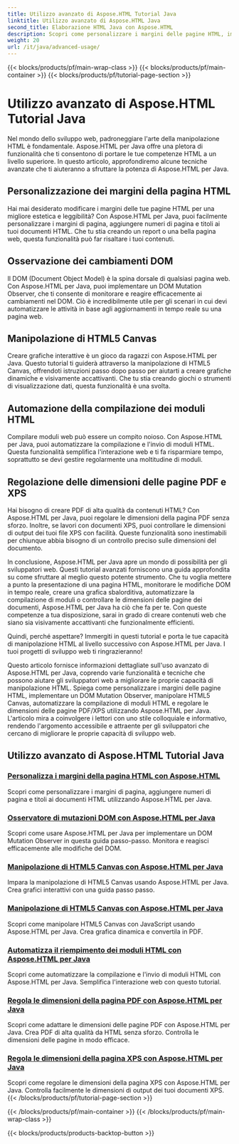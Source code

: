 ```yaml
---
title: Utilizzo avanzato di Aspose.HTML Tutorial Java
linktitle: Utilizzo avanzato di Aspose.HTML Java
second_title: Elaborazione HTML Java con Aspose.HTML
description: Scopri come personalizzare i margini delle pagine HTML, implementare un DOM Mutation Observer, manipolare HTML5 Canvas, automatizzare la compilazione di moduli HTML e altro ancora utilizzando Aspose.HTML Java.
weight: 20
url: /it/java/advanced-usage/
---
```


{{< blocks/products/pf/main-wrap-class >}}
{{< blocks/products/pf/main-container >}}
{{< blocks/products/pf/tutorial-page-section >}}

# Utilizzo avanzato di Aspose.HTML Tutorial Java


Nel mondo dello sviluppo web, padroneggiare l'arte della manipolazione HTML è fondamentale. Aspose.HTML per Java offre una pletora di funzionalità che ti consentono di portare le tue competenze HTML a un livello superiore. In questo articolo, approfondiremo alcune tecniche avanzate che ti aiuteranno a sfruttare la potenza di Aspose.HTML per Java.

## Personalizzazione dei margini della pagina HTML

Hai mai desiderato modificare i margini delle tue pagine HTML per una migliore estetica e leggibilità? Con Aspose.HTML per Java, puoi facilmente personalizzare i margini di pagina, aggiungere numeri di pagina e titoli ai tuoi documenti HTML. Che tu stia creando un report o una bella pagina web, questa funzionalità può far risaltare i tuoi contenuti.

## Osservazione dei cambiamenti DOM

Il DOM (Document Object Model) è la spina dorsale di qualsiasi pagina web. Con Aspose.HTML per Java, puoi implementare un DOM Mutation Observer, che ti consente di monitorare e reagire efficacemente ai cambiamenti nel DOM. Ciò è incredibilmente utile per gli scenari in cui devi automatizzare le attività in base agli aggiornamenti in tempo reale su una pagina web.

## Manipolazione di HTML5 Canvas

Creare grafiche interattive è un gioco da ragazzi con Aspose.HTML per Java. Questo tutorial ti guiderà attraverso la manipolazione di HTML5 Canvas, offrendoti istruzioni passo dopo passo per aiutarti a creare grafiche dinamiche e visivamente accattivanti. Che tu stia creando giochi o strumenti di visualizzazione dati, questa funzionalità è una svolta.

## Automazione della compilazione dei moduli HTML

Compilare moduli web può essere un compito noioso. Con Aspose.HTML per Java, puoi automatizzare la compilazione e l'invio di moduli HTML. Questa funzionalità semplifica l'interazione web e ti fa risparmiare tempo, soprattutto se devi gestire regolarmente una moltitudine di moduli.

## Regolazione delle dimensioni delle pagine PDF e XPS

Hai bisogno di creare PDF di alta qualità da contenuti HTML? Con Aspose.HTML per Java, puoi regolare le dimensioni della pagina PDF senza sforzo. Inoltre, se lavori con documenti XPS, puoi controllare le dimensioni di output dei tuoi file XPS con facilità. Queste funzionalità sono inestimabili per chiunque abbia bisogno di un controllo preciso sulle dimensioni del documento.

In conclusione, Aspose.HTML per Java apre un mondo di possibilità per gli sviluppatori web. Questi tutorial avanzati forniscono una guida approfondita su come sfruttare al meglio questo potente strumento. Che tu voglia mettere a punto la presentazione di una pagina HTML, monitorare le modifiche DOM in tempo reale, creare una grafica sbalorditiva, automatizzare la compilazione di moduli o controllare le dimensioni delle pagine dei documenti, Aspose.HTML per Java ha ciò che fa per te. Con queste competenze a tua disposizione, sarai in grado di creare contenuti web che siano sia visivamente accattivanti che funzionalmente efficienti.

Quindi, perché aspettare? Immergiti in questi tutorial e porta le tue capacità di manipolazione HTML al livello successivo con Aspose.HTML per Java. I tuoi progetti di sviluppo web ti ringrazieranno!

Questo articolo fornisce informazioni dettagliate sull'uso avanzato di Aspose.HTML per Java, coprendo varie funzionalità e tecniche che possono aiutare gli sviluppatori web a migliorare le proprie capacità di manipolazione HTML. Spiega come personalizzare i margini delle pagine HTML, implementare un DOM Mutation Observer, manipolare HTML5 Canvas, automatizzare la compilazione di moduli HTML e regolare le dimensioni delle pagine PDF/XPS utilizzando Aspose.HTML per Java. L'articolo mira a coinvolgere i lettori con uno stile colloquiale e informativo, rendendo l'argomento accessibile e attraente per gli sviluppatori che cercano di migliorare le proprie capacità di sviluppo web.

## Utilizzo avanzato di Aspose.HTML Tutorial Java
### [Personalizza i margini della pagina HTML con Aspose.HTML](./css-extensions-adding-title-page-number/)
Scopri come personalizzare i margini di pagina, aggiungere numeri di pagina e titoli ai documenti HTML utilizzando Aspose.HTML per Java.
### [Osservatore di mutazioni DOM con Aspose.HTML per Java](./dom-mutation-observer-observing-node-additions/)
Scopri come usare Aspose.HTML per Java per implementare un DOM Mutation Observer in questa guida passo-passo. Monitora e reagisci efficacemente alle modifiche del DOM.
### [Manipolazione di HTML5 Canvas con Aspose.HTML per Java](./html5-canvas-manipulation-using-code/)
Impara la manipolazione di HTML5 Canvas usando Aspose.HTML per Java. Crea grafici interattivi con una guida passo passo.
### [Manipolazione di HTML5 Canvas con Aspose.HTML per Java](./html5-canvas-manipulation-using-javascript/)
Scopri come manipolare HTML5 Canvas con JavaScript usando Aspose.HTML per Java. Crea grafica dinamica e convertila in PDF.
### [Automatizza il riempimento dei moduli HTML con Aspose.HTML per Java](./html-form-editor-filling-submitting-forms/)
Scopri come automatizzare la compilazione e l'invio di moduli HTML con Aspose.HTML per Java. Semplifica l'interazione web con questo tutorial.
### [Regola le dimensioni della pagina PDF con Aspose.HTML per Java](./adjust-pdf-page-size/)
Scopri come adattare le dimensioni delle pagine PDF con Aspose.HTML per Java. Crea PDF di alta qualità da HTML senza sforzo. Controlla le dimensioni delle pagine in modo efficace.
### [Regola le dimensioni della pagina XPS con Aspose.HTML per Java](./adjust-xps-page-size/)
Scopri come regolare le dimensioni della pagina XPS con Aspose.HTML per Java. Controlla facilmente le dimensioni di output dei tuoi documenti XPS.
{{< /blocks/products/pf/tutorial-page-section >}}

{{< /blocks/products/pf/main-container >}}
{{< /blocks/products/pf/main-wrap-class >}}

{{< blocks/products/products-backtop-button >}}
